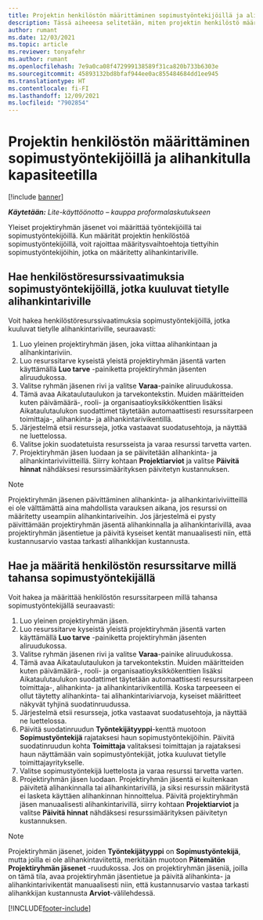 ```yaml
---
title: Projektin henkilöstön määrittäminen sopimustyöntekijöillä ja alihankitulla kapasiteetilla
description: Tässä aiheeesa selitetään, miten projektin henkilöstö määritetään sopimustyöntekijöillä ja alihankitulla kapasiteetilla Microsoft Dynamics 365 Project Operationsissa.
author: rumant
ms.date: 12/03/2021
ms.topic: article
ms.reviewer: tonyafehr
ms.author: rumant
ms.openlocfilehash: 7e9a0ca08f472999138589f31ca820b733b6303e
ms.sourcegitcommit: 45893132bd8bfaf944ee0ac855484684dd1ee945
ms.translationtype: HT
ms.contentlocale: fi-FI
ms.lasthandoff: 12/09/2021
ms.locfileid: "7902854"
---
```

# <a name="staffing-a-project-with-contract-workers-and-subcontracted-capacity"></a>Projektin henkilöstön määrittäminen sopimustyöntekijöillä ja alihankitulla kapasiteetilla

[!include [banner](../../includes/dataverse-preview.md)]

_**Käytetään:** Lite-käyttöönotto – kauppa proformalaskutukseen_

Yleiset projektiryhmän jäsenet voi määrittää työntekijöillä tai sopimustyöntekijöillä. Kun määrität projektin henkilöstöä sopimustyöntekijöillä, voit rajoittaa määritysvaihtoehtoja tiettyihin sopimustyöntekijöihin, jotka on määritetty alihankintariville. 

## <a name="search-for-staff-resource-requirements-with-contract-workers-that-belong-to-a-specific-subcontract-line"></a>Hae henkilöstöresurssivaatimuksia sopimustyöntekijöillä, jotka kuuluvat tietylle alihankintariville

Voit hakea henkilöstöresurssivaatimuksia sopimustyöntekijöillä, jotka kuuluvat tietylle alihankintariville, seuraavasti:

1. Luo yleinen projektiryhmän jäsen, joka viittaa alihankintaan ja alihankintariviin.
2. Luo resurssitarve kyseistä yleistä projektiryhmän jäsentä varten käyttämällä **Luo tarve** -painiketta projektiryhmän jäsenten aliruudukossa.
3. Valitse ryhmän jäsenen rivi ja valitse **Varaa**-painike aliruudukossa. 
4. Tämä avaa Aikataulutaulukon ja tarvekontekstin. Muiden määritteiden kuten päivämäärä-, rooli- ja organisaatioyksikkökenttien lisäksi Aikataulutaulukon suodattimet täytetään automaattisesti resurssitarpeen toimittaja-, alihankinta- ja alihankintarivikentillä.
5. Järjestelmä etsii resursseja, jotka vastaavat suodatusehtoja, ja näyttää ne luettelossa. 
6. Valitse jokin suodatetuista resursseista ja varaa resurssi tarvetta varten. 
7. Projektiryhmän jäsen luodaan ja se päivitetään alihankinta- ja alihankintariviviitteillä. Siirry kohtaan **Projektiarviot** ja valitse **Päivitä hinnat** nähdäksesi resurssimäärityksen päivitetyn kustannuksen. 

> [!NOTE]
> Projektiryhmän jäsenen päivittäminen alihankinta- ja alihankintariviviitteillä ei ole välttämättä aina mahdollista varauksen aikana, jos resurssi on määritetty useampiin alihankintariveihin. Jos järjestelmä ei pysty päivittämään projektiryhmän jäsentä alihankinnalla ja alihankintarivillä, avaa projektiryhmän jäsentietue ja päivitä kyseiset kentät manuaalisesti niin, että kustannusarvio vastaa tarkasti alihankkijan kustannusta.

## <a name="search-for-and-staff-resource-requirements-with-any-contract-worker"></a>Hae ja määritä henkilöstön resurssitarve millä tahansa sopimustyöntekijällä

Voit hakea ja määrittää henkilöstön resurssitarpeen millä tahansa sopimustyöntekijällä seuraavasti:

1. Luo yleinen projektiryhmän jäsen.
2. Luo resurssitarve kyseistä yleistä projektiryhmän jäsentä varten käyttämällä **Luo tarve** -painiketta projektiryhmän jäsenten aliruudukossa.
3. Valitse ryhmän jäsenen rivi ja valitse **Varaa**-painike aliruudukossa. 
4. Tämä avaa Aikataulutaulukon ja tarvekontekstin. Muiden määritteiden kuten päivämäärä-, rooli- ja organisaatioyksikkökenttien lisäksi Aikataulutaulukon suodattimet täytetään automaattisesti resurssitarpeen toimittaja-, alihankinta- ja alihankintarivikentillä. Koska tarpeeseen ei ollut täytetty alihankinta- tai alihankintariviarvoja, kyseiset määritteet näkyvät tyhjinä suodatinruudussa.
5. Järjestelmä etsii resursseja, jotka vastaavat suodatusehtoja, ja näyttää ne luettelossa.
6. Päivitä suodatinruudun **Työntekijätyyppi**-kenttä muotoon **Sopimustyöntekijä** rajataksesi haun sopimustyöntekijöihin. Päivitä suodatinruudun kohta **Toimittaja** valitaksesi toimittajan ja rajataksesi haun näyttämään vain sopimustyöntekijät, jotka kuuluvat tietylle toimittajayritykselle.
7. Valitse sopimustyöntekijä luettelosta ja varaa resurssi tarvetta varten.
8. Projektiryhmän jäsen luodaan. Projektiryhmän jäsentä ei kuitenkaan päivitetä alihankinnalla tai alihankintarivillä, ja siksi resurssin määritystä ei lasketa käyttäen alihankinnan hinnoittelua. Päivitä projektiryhmän jäsen manuaalisesti alihankintarivillä, siirry kohtaan **Projektiarviot** ja valitse **Päivitä hinnat** nähdäksesi resurssimäärityksen päivitetyn kustannuksen.

> [!NOTE]
> Projektiryhmän jäsenet, joiden **Työntekijätyyppi** on **Sopimustyöntekijä**, mutta joilla ei ole alihankintaviitettä, merkitään muotoon **Pätemätön** **Projektiryhmän jäsenet** -ruudukossa. Jos on projektiryhmän jäseniä, joilla on tämä tila, avaa projektiryhmän jäsentietue ja päivitä alihankinta- ja alihankintarivikentät manuaalisesti niin, että kustannusarvio vastaa tarkasti alihankkijan kustannusta **Arviot**-välilehdessä. 


[!INCLUDE[footer-include](../../includes/footer-banner.md)]
